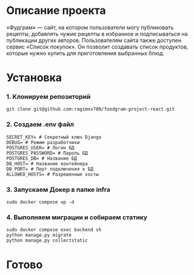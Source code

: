 # Описание проекта
«Фудграм» — сайт, на котором пользователи могу публиковать рецепты, добавлять чужие рецепты в избранное и подписываться на публикации других авторов. Пользователям сайта также доступен сервис «Список покупок». Он позволит создавать список продуктов, которые нужно купить для приготовления выбранных блюд.

# Установка
### 1. Клонируем репозиторий
```
git clone git@github.com:ragimov700/foodgram-project-react.git
```
### 2. Создаем .env файл
```
SECRET_KEY= # Секретный ключ Django
DEBUG= # Режим разработчики
POSTGRES_USER= # Логин БД
POSTGRES_PASSWORD= # Пароль БД
POSTGRES_DB= # Название БД
DB_HOST= # Название контейнера
DB_PORT= # Порт подключения к БД
ALLOWED_HOSTS= # Разрешенные хосты
```
### 3. Запускаем Докер в папке infra
```
sudo docker compose up -d
```
### 4. Выполняем миграции и собираем статику
```
sudo docker compose exec backend sh
python manage.py migrate
python manage.py collectstatic
```
# Готово
